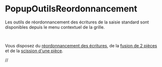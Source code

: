 # PopupOutilsReordonnancement

Les outils de réordonnancement des écritures de la 
 saisie standard sont disponibles depuis le menu contextuel de la grille.


 


Vous disposez du [réordonnancement des écritures](PopupRéordonnancementEcritures.md), 
 de la [fusion 
 de 2 pièces](PopupFusionPieces.md) et de la [scission d'une pièce](PopupScissionPiece.md).


//<![CDATA[
 if( typeof( FilePopupInit ) != 'function' ) FilePopupInit = new Function();
 FilePopupInit('A1');
 FilePopupInit('A2');
 FilePopupInit('A3');
//]]>
